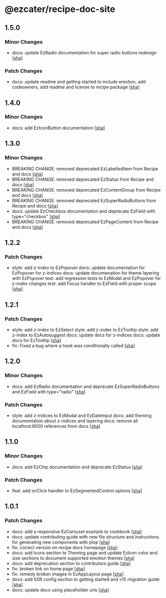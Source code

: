 # @ezcater/recipe-doc-site

## 1.5.0

### Minor Changes

- docs: update EzRadio documentation for super radio buttons redesign [[sha]](https://github.com/ezcater/recipe/commit/9d26fca8)

### Patch Changes

- docs: update readme and getting started to include emotion, add codeowners, add readme and license to recipe package [[sha]](https://github.com/ezcater/recipe/commit/3bc29953)

## 1.4.0

### Minor Changes

- docs: add EzIconButton documentation [[sha]](https://github.com/ezcater/recipe/commit/3acf0ac4)

## 1.3.0

### Minor Changes

- BREAKING CHANGE: removed deprecated EzLabelledItem from Recipe and docs [[sha]](https://github.com/ezcater/recipe/commit/8718364a)
- BREAKING CHANGE: removed deprecated EzStatus from Recipe and docs [[sha]](https://github.com/ezcater/recipe/commit/8718364a)
- BREAKING CHANGE: removed deprecated EzContentGroup from Recipe and docs [[sha]](https://github.com/ezcater/recipe/commit/8718364a)
- BREAKING CHANGE: removed deprecated EzSuperRadioButtons from Recipe and docs [[sha]](https://github.com/ezcater/recipe/commit/8718364a)
- docs: update EzCheckbox documentation and deprecate EzField with type="checkbox" [[sha]](https://github.com/ezcater/recipe/commit/8718364a)
- BREAKING CHANGE: removed deprecated EzPageContent from Recipe and docs [[sha]](https://github.com/ezcater/recipe/commit/8718364a)

## 1.2.2

### Patch Changes

- style: add z-index to EzPopover
  docs: update documentation for EzPopover for z-indices
  docs: update documenation for theme layering with EzPopover
  test: add regression tests to EzModal and EzPopover for z-index changes
  test: add Focus handler to EzField with proper scope [[sha]](https://github.com/ezcater/recipe/commit/89294727)

## 1.2.1

### Patch Changes

- style: add z-index to EzSelect
  style: add z-index to EzTooltip
  style: add z-index to EzAutosuggest
  docs: update docs for z-indices
  docs: update docs for EzTooltip [[sha]](https://github.com/ezcater/recipe/commit/80302c73)
- fix: Fixed a bug where a hook was conditionally called [[sha]](https://github.com/ezcater/recipe/commit/dc253df7)

## 1.2.0

### Minor Changes

- docs: add EzRadio documentation and deprecate EzSuperRadioButtons and EzField with type="radio" [[sha]](https://github.com/ezcater/recipe/commit/5ab89d4b)

### Patch Changes

- style: add z-indices to EzModal and EzDateInput
  docs: add theming documentation about z-indices and layering
  docs: remove all localhost:8000 references from docs [[sha]](https://github.com/ezcater/recipe/commit/4969290a)

## 1.1.0

### Minor Changes

- docs: add EzChip documentation and deprecate EzStatus [[sha]](https://github.com/ezcater/recipe/commit/cded0a5a)

### Patch Changes

- feat: add onClick handler to EzSegmentedControl options [[sha]](https://github.com/ezcater/recipe/commit/4b247abb)

## 1.0.1

### Patch Changes

- docs: add a responsive EzCarousel example to cookbook [[sha]](https://github.com/ezcater/recipe/commit/18a094a4)
- docs: update contributing guide with new file structure and instructions for generating new components with plop [[sha]](https://github.com/ezcater/recipe/commit/708532df)
- fix: correct version on recipe docs homepage [[sha]](https://github.com/ezcater/recipe/commit/e426a82e)
- docs: add Icons section to Theming page and update EzIcon color and size sections to document supported emotion themes [[sha]](https://github.com/ezcater/recipe/commit/7e34bc97)
- docs: add deprecation section to contributors guide [[sha]](https://github.com/ezcater/recipe/commit/18a094a4)
- fix: broken link on home page [[sha]](https://github.com/ezcater/recipe/commit/d16e8ee1)
- fix: remedy broken images in EzAppLayout page [[sha]](https://github.com/ezcater/recipe/commit/18a094a4)
- docs: add SSR config section to getting started and v15 migration guide [[sha]](https://github.com/ezcater/recipe/commit/18a094a4)
- docs: update docs using placeholder urls [[sha]](https://github.com/ezcater/recipe/commit/96bf5dfd)
